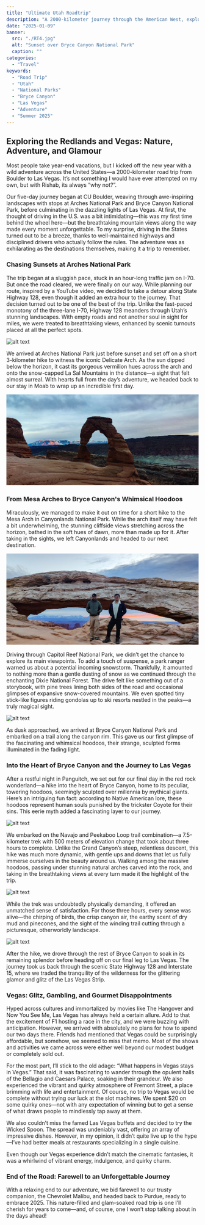 ```yaml
---
title: "Ultimate Utah Roadtrip"
description: "A 2000-kilometer journey through the American West, exploring national parks, hoodoos, and the glitz of Las Vegas."
date: "2025-01-09"
banner:
  src: "./RT4.jpg"
  alt: "Sunset over Bryce Canyon National Park"
  caption: ""
categories:
  - "Travel"
keywords:
  - "Road Trip"
  - "Utah"
  - "National Parks"
  - "Bryce Canyon"
  - "Las Vegas"
  - "Adventure"
  - "Summer 2025"
---
```



## Exploring the Redlands and Vegas: Nature, Adventure, and Glamour

Most people take year-end vacations, but I kicked off the new year with a wild adventure across the United States—a 2000-kilometer road trip from Boulder to Las Vegas. It’s not something I would have ever attempted on my own, but with Rishab, its always “why not?”.

Our five-day journey began at CU Boulder, weaving through awe-inspiring landscapes with stops at Arches National Park and Bryce Canyon National Park, before culminating in the dazzling lights of Las Vegas. At first, the thought of driving in the U.S. was a bit intimidating—this was my first time behind the wheel here—but the breathtaking mountain views along the way made every moment unforgettable. To my surprise, driving in the States turned out to be a breeze, thanks to well-maintained highways and disciplined drivers who actually follow the rules. The adventure was as exhilarating as the destinations themselves, making it a trip to remember.

### Chasing Sunsets at Arches National Park

The trip began at a sluggish pace, stuck in an hour-long traffic jam on I-70. But once the road cleared, we were finally on our way. While planning our route, inspired by a YouTube video, we decided to take a detour along State Highway 128, even though it added an extra hour to the journey. That decision turned out to be one of the best of the trip. Unlike the fast-paced monotony of the three-lane I-70, Highway 128 meanders through Utah’s stunning landscapes. With empty roads and not another soul in sight for miles, we were treated to breathtaking views, enhanced by scenic turnouts placed at all the perfect spots.

![alt text](RT2.jpg)

We arrived at Arches National Park just before sunset and set off on a short 3-kilometer hike to witness the iconic Delicate Arch. As the sun dipped below the horizon, it cast its gorgeous vermilion hues across the arch and onto the snow-capped La Sal Mountains in the distance—a sight that felt almost surreal. With hearts full from the day’s adventure, we headed back to our stay in Moab to wrap up an incredible first day.

![alt text](RT6.jpg)

### From Mesa Arches to Bryce Canyon's Whimsical Hoodoos

Miraculously, we managed to make it out on time for a short hike to the Mesa Arch in Canyonlands National Park. While the arch itself may have felt a bit underwhelming, the stunning cliffside views stretching across the horizon, bathed in the soft hues of dawn, more than made up for it. After taking in the sights, we left Canyonlands and headed to our next destination.

![alt text](RT3.jpg)

Driving through Capitol Reef National Park, we didn’t get the chance to explore its main viewpoints. To add a touch of suspense, a park ranger warned us about a potential incoming snowstorm. Thankfully, it amounted to nothing more than a gentle dusting of snow as we continued through the enchanting Dixie National Forest. The drive felt like something out of a storybook, with pine trees lining both sides of the road and occasional glimpses of expansive snow-covered mountains. We even spotted tiny stick-like figures riding gondolas up to ski resorts nestled in the peaks—a truly magical sight.

![alt text](RT7.jpg)

As dusk approached, we arrived at Bryce Canyon National Park and embarked on a trail along the canyon rim. This gave us our first glimpse of the fascinating and whimsical hoodoos, their strange, sculpted forms illuminated in the fading light.

### Into the Heart of Bryce Canyon and the Journey to Las Vegas

After a restful night in Panguitch, we set out for our final day in the red rock wonderland—a hike into the heart of Bryce Canyon, home to its peculiar, towering hoodoos, seemingly sculpted over millennia by mythical giants. Here’s an intriguing fun fact: according to Native American lore, these hoodoos represent human souls punished by the trickster Coyote for their sins. This eerie myth added a fascinating layer to our journey.

![alt text](RT1.jpg)

We embarked on the Navajo and Peekaboo Loop trail combination—a 7.5-kilometer trek with 500 meters of elevation change that took about three hours to complete. Unlike the Grand Canyon’s steep, relentless descent, this hike was much more dynamic, with gentle ups and downs that let us fully immerse ourselves in the beauty around us. Walking among the massive hoodoos, passing under stunning natural arches carved into the rock, and taking in the breathtaking views at every turn made it the highlight of the trip.

![alt text](RT5.jpg)

While the trek was undoubtedly physically demanding, it offered an unmatched sense of satisfaction. For those three hours, every sense was alive—the chirping of birds, the crisp canyon air, the earthy scent of dry mud and pinecones, and the sight of the winding trail cutting through a picturesque, otherworldly landscape.

![alt text](RT9.jpg)

After the hike, we drove through the rest of Bryce Canyon to soak in its remaining splendor before heading off on our final leg to Las Vegas. The journey took us back through the scenic State Highway 128 and Interstate 15, where we traded the tranquility of the wilderness for the glittering glamor and glitz of the Las Vegas Strip.

### Vegas: Glitz, Gambling, and Gourmet Disappointments

Hyped across cultures and immortalized by movies like The Hangover and Now You See Me, Las Vegas has always held a certain allure. Add to that the excitement of F1 hosting a race in the city, and we were buzzing with anticipation. However, we arrived with absolutely no plans for how to spend our two days there. Friends had mentioned that Vegas could be surprisingly affordable, but somehow, we seemed to miss that memo. Most of the shows and activities we came across were either well beyond our modest budget or completely sold out.

For the most part, I’ll stick to the old adage: “What happens in Vegas stays in Vegas.” That said, it was fascinating to wander through the opulent halls of the Bellagio and Caesars Palace, soaking in their grandeur. We also experienced the vibrant and quirky atmosphere of Fremont Street, a place brimming with life and entertainment. Of course, no trip to Vegas would be complete without trying our luck at the slot machines. We spent $20 on some quirky ones—not with any expectation of winning but to get a sense of what draws people to mindlessly tap away at them.

We also couldn’t miss the famed Las Vegas buffets and decided to try the Wicked Spoon. The spread was undeniably vast, offering an array of impressive dishes. However, in my opinion, it didn’t quite live up to the hype—I’ve had better meals at restaurants specializing in a single cuisine.

Even though our Vegas experience didn’t match the cinematic fantasies, it was a whirlwind of vibrant energy, indulgence, and quirky charm. 

### End of the Road: Farewell to an Unforgettable Journey

With a relaxing end to our adventure, we bid farewell to our trusty companion, the Chevrolet Malibu, and headed back to Purdue, ready to embrace 2025. This nature-filled and glam-soaked road trip is one I’ll cherish for years to come—and, of course, one I won’t stop talking about in the days ahead!